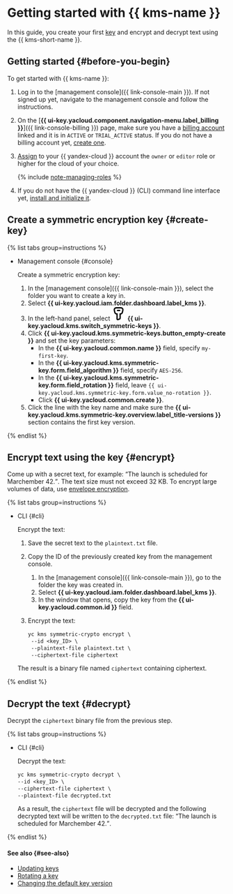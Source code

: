 # Getting started with {{ kms-name }}

In this guide, you create your first [key](../concepts/index.md) and encrypt and decrypt text using the {{ kms-short-name }}. 

## Getting started {#before-you-begin}

To get started with {{ kms-name }}:

1. Log in to the [management console]({{ link-console-main }}). If not signed up yet, navigate to the management console and follow the instructions.
1. On the [**{{ ui-key.yacloud.component.navigation-menu.label_billing }}**]({{ link-console-billing }}) page, make sure you have a [billing account](../../billing/concepts/billing-account.md) linked and it is in `ACTIVE` or `TRIAL_ACTIVE` status. If you do not have a billing account yet, [create one](../../billing/quickstart/index.md#create_billing_account).
1. [Assign](../../iam/operations/roles/grant.md) to your {{ yandex-cloud }} account the `owner` or `editor` role or higher for the cloud of your choice.

    {% include [note-managing-roles](../../_includes/mdb/note-managing-roles.md) %}

1. If you do not have the {{ yandex-cloud }} (CLI) command line interface yet, [install and initialize it](../../cli/quickstart.md#install).

## Create a symmetric encryption key {#create-key}

{% list tabs group=instructions %}

- Management console {#console}
    
    Create a symmetric encryption key: 
    1. In the [management console]({{ link-console-main }}), select the folder you want to create a key in.
    1. Select **{{ ui-key.yacloud.iam.folder.dashboard.label_kms }}**.
    1. In the left-hand panel, select ![image](../../_assets/console-icons/key.svg) **{{ ui-key.yacloud.kms.switch_symmetric-keys }}**.
    1. Click **{{ ui-key.yacloud.kms.symmetric-keys.button_empty-create }}** and set the key parameters:
       * In the **{{ ui-key.yacloud.common.name }}** field, specify `my-first-key`.
       * In the **{{ ui-key.yacloud.kms.symmetric-key.form.field_algorithm }}** field, specify `AES-256`.
       * In the **{{ ui-key.yacloud.kms.symmetric-key.form.field_rotation }}** field, leave `{{ ui-key.yacloud.kms.symmetric-key.form.value_no-rotation }}`.
       * Click **{{ ui-key.yacloud.common.create }}**.
    1. Click the line with the key name and make sure the **{{ ui-key.yacloud.kms.symmetric-key.overview.label_title-versions }}** section contains the first key version.

{% endlist %}

## Encrypt text using the key {#encrypt}

Come up with a secret text, for example: <q>The launch is scheduled for Marchember 42.</q>. The text size must not exceed 32 KB. To encrypt large volumes of data, use [envelope encryption](../concepts/envelope.md).

{% list tabs group=instructions %}

- CLI {#cli}

    Encrypt the text:
    
    1. Save the secret text to the `plaintext.txt` file.
    1. Copy the ID of the previously created key from the management console.
        1. In the [management console]({{ link-console-main }}), go to the folder the key was created in.
        1. Select **{{ ui-key.yacloud.iam.folder.dashboard.label_kms }}**.
        1. In the window that opens, copy the key from the **{{ ui-key.yacloud.common.id }}** field.
    1. Encrypt the text:
    
       ```
       yc kms symmetric-crypto encrypt \
        --id <key_ID> \
        --plaintext-file plaintext.txt \
        --ciphertext-file ciphertext
       ```

    The result is a binary file named `ciphertext` containing ciphertext.

{% endlist %}

## Decrypt the text {#decrypt}

Decrypt the `ciphertext` binary file from the previous step.

{% list tabs group=instructions %}

- CLI {#cli}

    Decrypt the text:
    
    ```
    yc kms symmetric-crypto decrypt \
    --id <key_ID> \
    --ciphertext-file ciphertext \
    --plaintext-file decrypted.txt
    ```
    
    As a result, the `ciphertext` file will be decrypted and the following decrypted text will be written to the `decrypted.txt` file: <q>The launch is scheduled for Marchember 42.</q>.

{% endlist %}

#### See also {#see-also}

* [Updating keys](../operations/key.md#update)
* [Rotating a key](../operations/key.md#rotate)
* [Changing the default key version](../operations/version.md#make-primary)
